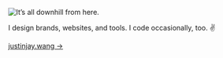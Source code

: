 ![It’s all downhill from here.](https://justinjay.wang/content/images/size/w948/2024/10/20101202-000001.jpg)

I design brands, websites, and tools. I code occasionally, too. ✌️

[justinjay.wang &rarr;](https://justinjay.wang/)
